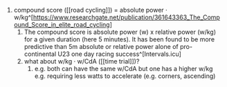 1. compound score ([[road cycling]]) = absolute power · w/kg^[https://www.researchgate.net/publication/361643363_The_Compound_Score_in_elite_road_cycling]
	1. The compound score is absolute power (w) x relative power (w/kg) for a given duration (here 5 minutes). It has been found to be more predictive than 5m absolute or relative power alone of pro-continental U23 one day racing success^[Intervals.icu]
	2. what about w/kg · w/CdA ([[time trial]])?
		1. e.g. both can have the same w/CdA but one has a higher w/kg e.g. requiring less watts to accelerate (e.g. corners, ascending)